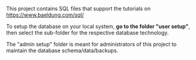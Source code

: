 This project contains SQL files that support the tutorials on https://www.baeldung.com/sql/ 

To setup the database on your local system, **go to the folder "user setup"**, then select the sub-folder for the respective database technology.

The "admin setup" folder is meant for administrators of this project to maintain the database schema/data/backups.
